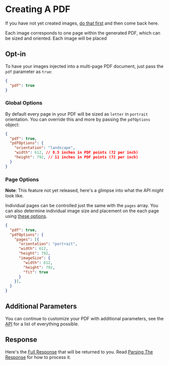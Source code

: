 # Creating A PDF

If you have not yet created images, [do that first](../getting-started.md) and then come back here.

Each image corresponds to one page within the generated PDF, which can be sized and oriented. Each image will be placed

## Opt-in

To have your images injected into a multi-page PDF document, just pass the `pdf` parameter as `true`:

```json
{
  "pdf": true
}
```

### Global Options

By default every page in your PDF will be sized as `letter` in `portrait` orientation. You can override this and more by passing the `pdfOptions` object:

```json
{
  "pdf": true,
  "pdfOptions": {
    "orientation": "landscape",
    "width": 612, // 8.5 inches in PDF points (72 per inch)
    "height": 792, // 11 inches in PDF points (72 per inch)
  }
}
```

### Page Options

**Note**: This feature not yet released, here's a glimpse into what the API _might_ look like.

Individual pages can be controlled just the same with the `pages` array. You can also determine individual image size and placement on the each page using [these options](http://pdfkit.org/docs/images.html).

```json
{
  "pdf": true,
  "pdfOptions": {
    "pages": [{
      "orientation": "portrait",
      "width": 612,
      "height": 792,
      "imageSize": {
        "width": 612,
        "height": 792,
        "fit": true
      }
    }],
  }
}
```
## Additional Parameters

You can continue to customize your PDF with additional parameters, see the [API](./api.md) for a list of everything possible.

## Response

Here's the [Full Response](./api.md#response) that will be returned to you. Read [Parsing The Response](./guides/parsing-the-response.md) for how to process it.

